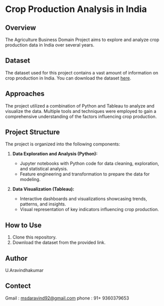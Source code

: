 # Crop Production Analysis in India

## Overview

The Agriculture Business Domain Project aims to explore and analyze crop production data in India over several years. 

## Dataset

The dataset used for this project contains a vast amount of information on crop production in India. You can download the dataset [here](https://drive.google.com/file/d/1b3E1vpDSYpHe8YlNs3jkt30Lx6acf0Uo/view?usp=share_link).

## Approaches

The project utilized a combination of Python and Tableau to analyze and visualize the data. Multiple tools and techniques were employed to gain a comprehensive understanding of the factors influencing crop production.

## Project Structure

The project is organized into the following components:

1. **Data Exploration and Analysis (Python):**
   - Jupyter notebooks with Python code for data cleaning, exploration, and statistical analysis.
   - Feature engineering and transformation to prepare the data for modeling.

2. **Data Visualization (Tableau):**
   - Interactive dashboards and visualizations showcasing trends, patterns, and insights.
   - Visual representation of key indicators influencing crop production.

## How to Use

1. Clone this repository.
2. Download the dataset from the provided link.

## Author
U.Aravindhakumar
## Contect
Gmail : msdaravind92@gmail.com
phone : 91+ 9360379653
